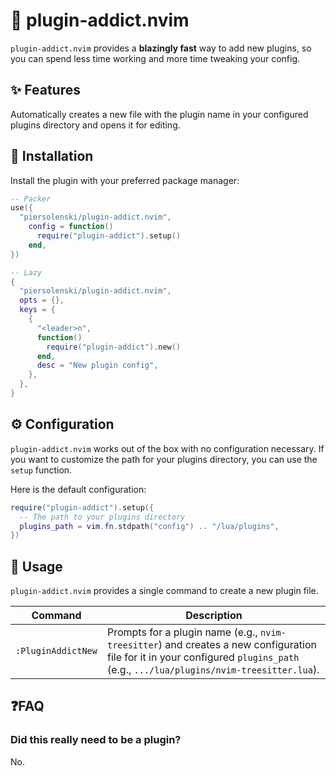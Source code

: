 # 🔌 plugin-addict.nvim

`plugin-addict.nvim` provides a **blazingly fast** way to add new plugins, so you can spend less time working and more time tweaking your config.

## ✨ Features

Automatically creates a new file with the plugin name in your configured plugins directory and opens it for editing.

## 🔩 Installation

Install the plugin with your preferred package manager:

```lua
-- Packer
use({
  "piersolenski/plugin-addict.nvim",
    config = function()
      require("plugin-addict").setup()
    end,
})

-- Lazy
{
  "piersolenski/plugin-addict.nvim",
  opts = {},
  keys = {
    {
      "<leader>n",
      function()
        require("plugin-addict").new()
      end,
      desc = "New plugin config",
    },
  },
}
```

## ⚙️ Configuration

`plugin-addict.nvim` works out of the box with no configuration necessary. If you want to customize the path for your plugins directory, you can use the `setup` function.

Here is the default configuration:

```lua
require("plugin-addict").setup({
  -- The path to your plugins directory
  plugins_path = vim.fn.stdpath("config") .. "/lua/plugins",
})
```

## 🚀 Usage

`plugin-addict.nvim` provides a single command to create a new plugin file.

| Command | Description |
| -- | -- |
| `:PluginAddictNew` | Prompts for a plugin name (e.g., `nvim-treesitter`) and creates a new configuration file for it in your configured `plugins_path` (e.g., `.../lua/plugins/nvim-treesitter.lua`). |

## ❓FAQ

### Did this really need to be a plugin?
No.
